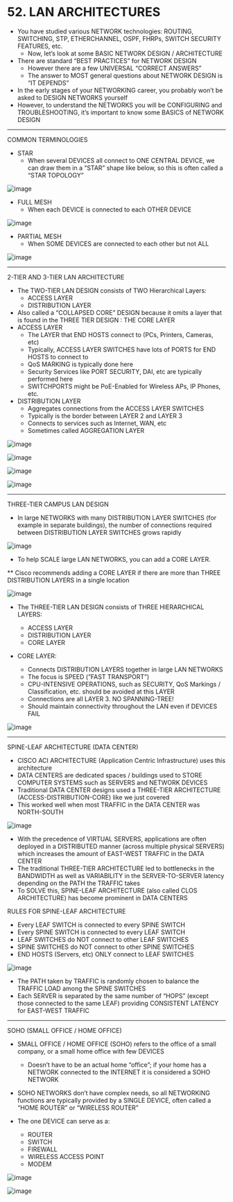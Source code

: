 # 52. LAN ARCHITECTURES

- You have studied various NETWORK technologies: ROUTING, SWITCHING, STP, ETHERCHANNEL, OSPF, FHRPs, SWITCH SECURITY FEATURES, etc.
    - Now, let’s look at some BASIC NETWORK DESIGN / ARCHITECTURE
- There are standard “BEST PRACTICES” for NETWORK DESIGN
    - However there are a few UNIVERSAL “CORRECT ANSWERS”
    - The answer to MOST general questions about NETWORK DESIGN is “IT DEPENDS”
- In the early stages of your NETWORKING career, you probably won’t be asked to DESIGN NETWORKS yourself
- However, to understand the NETWORKS you will be CONFIGURING and TROUBLESHOOTING, it’s important to know some BASICS of NETWORK DESIGN

---

COMMON TERMINOLOGIES

- STAR
    - When several DEVICES all connect to ONE CENTRAL DEVICE, we can draw them in a “STAR” shape like below, so this is often called a “STAR TOPOLOGY”

![image](https://github.com/psaumur/CCNA/assets/106411237/8aeb545d-3cc0-44bf-a01e-b7e5d47deaf2)

- FULL MESH
    - When each DEVICE is connected to each OTHER DEVICE

![image](https://github.com/psaumur/CCNA/assets/106411237/cb2d12af-cf17-4ffe-a637-148014d20753)

- PARTIAL MESH
    - When SOME DEVICES are connected to each other but not ALL

![image](https://github.com/psaumur/CCNA/assets/106411237/01ed7fe5-317b-45c7-8baa-0cc74e502433)

---

2-TIER AND 3-TIER LAN ARCHITECTURE

- The TWO-TIER LAN DESIGN consists of TWO Hierarchical Layers:
    - ACCESS LAYER
    - DISTRIBUTION LAYER
- Also called a “COLLAPSED CORE” DESIGN because it omits a layer that is found in the THREE TIER DESIGN : THE CORE LAYER
- ACCESS LAYER
    - The LAYER that END HOSTS connect to (PCs, Printers, Cameras, etc)
    - Typically, ACCESS LAYER SWITCHES have lots of PORTS for END HOSTS to connect to
    - QoS MARKING is typically done here
    - Security Services like PORT SECURITY, DAI, etc are typically performed here
    - SWITCHPORTS might be PoE-Enabled for Wireless APs, IP Phones, etc.
- DISTRIBUTION LAYER
    - Aggregates connections from the ACCESS LAYER SWITCHES
    - Typically is the border between LAYER 2 and LAYER 3
    - Connects to services such as Internet, WAN, etc
    - Sometimes called AGGREGATION LAYER

![image](https://github.com/psaumur/CCNA/assets/106411237/4592f4d8-5550-4428-923c-c805d2ca476f)

![image](https://github.com/psaumur/CCNA/assets/106411237/4fa26aec-536a-4ad8-8f39-e94dacc4cb3c)

![image](https://github.com/psaumur/CCNA/assets/106411237/72018e4f-113e-4921-8dc4-05079c590ee1)

![image](https://github.com/psaumur/CCNA/assets/106411237/c8326214-80e0-4702-a1c3-6dd2fbafb6e9)

---

THREE-TIER CAMPUS LAN DESIGN

- In large NETWORKS with many DISTRIBUTION LAYER SWITCHES (for example in separate buildings), the number of connections required between DISTRIBUTION LAYER SWITCHES grows rapidly

![image](https://github.com/psaumur/CCNA/assets/106411237/8b94c8e9-813b-40e0-bcd1-b27d73da31e8)

- To help SCALE large LAN NETWORKS, you can add a CORE LAYER.

** Cisco recommends adding a CORE LAYER if there are more than THREE DISTRIBUTION LAYERS in a single location

![image](https://github.com/psaumur/CCNA/assets/106411237/d5c1a677-38ff-425f-b91a-65a8fa37c377)

- The THREE-TIER LAN DESIGN consists of THREE HIERARCHICAL LAYERS:
    - ACCESS LAYER
    - DISTRIBUTION LAYER
    - CORE LAYER

- CORE LAYER:
    - Connects DISTRIBUTION LAYERS together in large LAN NETWORKS
    - The focus is SPEED (”FAST TRANSPORT”)
    - CPU-INTENSIVE OPERATIONS, such as SECURITY, QoS Markings / Classification, etc. should be avoided at this LAYER
    - Connections are all LAYER 3. NO SPANNING-TREE!
    - Should maintain connectivity throughout the LAN even if DEVICES FAIL
    
![image](https://github.com/psaumur/CCNA/assets/106411237/633cee0a-8952-4b27-91a3-8653bb8e353c)
    

---

SPINE-LEAF ARCHITECTURE (DATA CENTER)

- CISCO ACI ARCHITECTURE (Application Centric Infrastructure) uses this architecture
- DATA CENTERS are dedicated spaces / buildings used to STORE COMPUTER SYSTEMS such as SERVERS and NETWORK DEVICES
- Traditional DATA CENTER designs used a THREE-TIER ARCHITECTURE (ACCESS-DISTRIBUTION-CORE) like we just covered
- This worked well when most TRAFFIC in the DATA CENTER was NORTH-SOUTH

![image](https://github.com/psaumur/CCNA/assets/106411237/7e2ff784-d16f-4606-a186-c73223bf5582)

- With the precedence of VIRTUAL SERVERS, applications are often deployed in a DISTRIBUTED manner (across multiple physical SERVERS) which increases the amount of EAST-WEST TRAFFIC in the DATA CENTER
- The traditional THREE-TIER ARCHITECTURE led to bottlenecks in the BANDWIDTH as well as VARIABILITY in the SERVER-TO-SERVER latency depending on the PATH the TRAFFIC takes
- To SOLVE this, SPINE-LEAF ARCHITECTURE (also called CLOS ARCHITECTURE) has become prominent in DATA CENTERS

RULES FOR SPINE-LEAF ARCHITECTURE

- Every LEAF SWITCH is connected to every SPINE SWITCH
- Every SPINE SWITCH is connected to every LEAF SWITCH
- LEAF SWITCHES do NOT connect to other LEAF SWITCHES
- SPINE SWITCHES do NOT connect to other SPINE SWITCHES
- END HOSTS (Servers, etc) ONLY connect to LEAF SWITCHES

![image](https://github.com/psaumur/CCNA/assets/106411237/73cbe190-f589-4307-8ce4-e3de8af2f1d5)

- The PATH taken by TRAFFIC is randomly chosen to balance the TRAFFIC LOAD among the SPINE SWITCHES
- Each SERVER is separated by the same number of “HOPS” (except those connected to the same LEAF) providing CONSISTENT LATENCY for EAST-WEST TRAFFIC

---

SOHO (SMALL OFFICE / HOME OFFICE)

- SMALL OFFICE / HOME OFFICE (SOHO) refers to the office of a small company, or a small home office with few DEVICES
    - Doesn’t have to be an actual home “office”; if your home has a NETWORK connected to the INTERNET it is considered a SOHO NETWORK

- SOHO NETWORKS don’t have complex needs, so all NETWORKING functions are typically provided by a SINGLE DEVICE, often called a “HOME ROUTER” or “WIRELESS ROUTER”
- The one DEVICE can serve as a:
    - ROUTER
    - SWITCH
    - FIREWALL
    - WIRELESS ACCESS POINT
    - MODEM

![image](https://github.com/psaumur/CCNA/assets/106411237/c9edf179-f333-4fec-9e95-ee291b5eb84c)

![image](https://github.com/psaumur/CCNA/assets/106411237/7d606552-8939-41c1-ad85-13face1d27f5)

